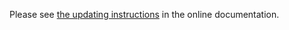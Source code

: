 Please see [the updating instructions](https://doc.znuny.org/manual/releases/installupdate/update/update-6.3.html) in the online documentation.
